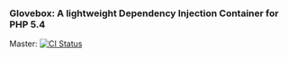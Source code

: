 ### Glovebox: A lightweight Dependency Injection Container for PHP 5.4

Master: [![CI Status](https://secure.travis-ci.org/sqmk/Glovebox.png?branch=master)](http://travis-ci.org/sqmk/Glovebox)